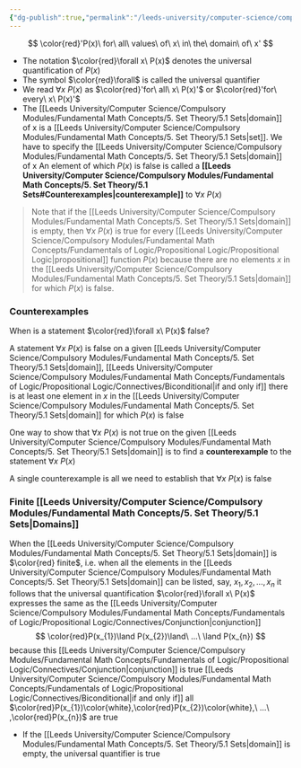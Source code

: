 ```yaml
---
{"dg-publish":true,"permalink":"/leeds-university/computer-science/compulsory-modules/fundamental-math-concepts/fundamentals-of-logic/predicate-logic/quantification/universal-quantification/"}
---
```


$$
\color{red}'P(x)\ for\ all\ values\ of\ x\ in\ the\ domain\ of\ x'
$$
- The notation $\color{red}\forall x\ P(x)$ denotes the universal quantification of $P(x)$
- The symbol $\color{red}\forall$ is called the universal quantifier
- We read $\forall x\ P(x)$ as $\color{red}'for\ all\ x\ P(x)'$ or $\color{red}'for\ every\ x\ P(x)'$
- The [[Leeds University/Computer Science/Compulsory Modules/Fundamental Math Concepts/5. Set Theory/5.1 Sets\|domain]] of x is a [[Leeds University/Computer Science/Compulsory Modules/Fundamental Math Concepts/5. Set Theory/5.1 Sets\|set]]. We have to specify the [[Leeds University/Computer Science/Compulsory Modules/Fundamental Math Concepts/5. Set Theory/5.1 Sets\|domain]] of x
An element of which $P(x)$ is false is called a **[[Leeds University/Computer Science/Compulsory Modules/Fundamental Math Concepts/5. Set Theory/5.1 Sets#Counterexamples\|counterexample]]** to $\forall x\ P(x)$

>Note that if the [[Leeds University/Computer Science/Compulsory Modules/Fundamental Math Concepts/5. Set Theory/5.1 Sets\|domain]] is empty, then $\forall x\ P(x)$ is true for every [[Leeds University/Computer Science/Compulsory Modules/Fundamental Math Concepts/Fundamentals of Logic/Propositional Logic/Propositional Logic\|propositional]] function $P(x)$ because there are no elements $x$ in the [[Leeds University/Computer Science/Compulsory Modules/Fundamental Math Concepts/5. Set Theory/5.1 Sets\|domain]] for which $P(x)$ is false.

### Counterexamples
When is a statement $\color{red}\forall x\ P(x)$ false?

A statement $\forall x\ P(x)$ is false on a given [[Leeds University/Computer Science/Compulsory Modules/Fundamental Math Concepts/5. Set Theory/5.1 Sets\|domain]], [[Leeds University/Computer Science/Compulsory Modules/Fundamental Math Concepts/Fundamentals of Logic/Propositional Logic/Connectives/Biconditional\|if and only if]] there is at least one element in $x$ in the [[Leeds University/Computer Science/Compulsory Modules/Fundamental Math Concepts/5. Set Theory/5.1 Sets\|domain]] for which $P(x)$ is false

One way to show that $\forall x\ P(x)$ is not true on the given [[Leeds University/Computer Science/Compulsory Modules/Fundamental Math Concepts/5. Set Theory/5.1 Sets\|domain]] is to find a **counterexample** to the statement $\forall x\ P(x)$

A single counterexample is all we need to establish that $\forall x\ P(x)$ is false

### Finite [[Leeds University/Computer Science/Compulsory Modules/Fundamental Math Concepts/5. Set Theory/5.1 Sets\|Domains]]
When the [[Leeds University/Computer Science/Compulsory Modules/Fundamental Math Concepts/5. Set Theory/5.1 Sets\|domain]] is $\color{red} finite$, i.e. when all the elements in the [[Leeds University/Computer Science/Compulsory Modules/Fundamental Math Concepts/5. Set Theory/5.1 Sets\|domain]] can be listed, say, $x_1,x_2,...,x_n$ it follows that the universal quantification $\color{red}\forall x\ P(x)$ expresses the same as the [[Leeds University/Computer Science/Compulsory Modules/Fundamental Math Concepts/Fundamentals of Logic/Propositional Logic/Connectives/Conjunction\|conjunction]]
$$
\color{red}P(x_{1})\land P(x_{2})\land\ ...\ \land P(x_{n})
$$
because this [[Leeds University/Computer Science/Compulsory Modules/Fundamental Math Concepts/Fundamentals of Logic/Propositional Logic/Connectives/Conjunction\|conjunction]] is true [[Leeds University/Computer Science/Compulsory Modules/Fundamental Math Concepts/Fundamentals of Logic/Propositional Logic/Connectives/Biconditional\|if and only if]] all $\color{red}P(x_{1})\color{white},\color{red}P(x_{2})\color{white},\ ...\ ,\color{red}P(x_{n})$
are true
- If the [[Leeds University/Computer Science/Compulsory Modules/Fundamental Math Concepts/5. Set Theory/5.1 Sets\|domain]] is empty, the universal quantifier is true
